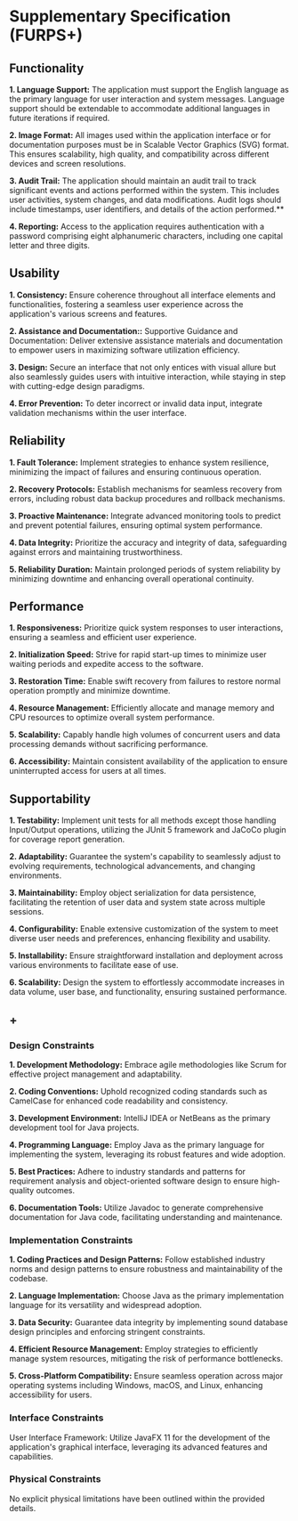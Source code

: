 # Supplementary Specification (FURPS+)

## Functionality

**1. Language Support:** The application must support the English language as the primary language for user interaction and system messages. Language support should be extendable to accommodate additional languages in future iterations if required.

**2. Image Format:** All images used within the application interface or for documentation purposes must be in Scalable Vector Graphics (SVG) format. This ensures scalability, high quality, and compatibility across different devices and screen resolutions.

**3. Audit Trail:** The application should maintain an audit trail to track significant events and actions performed within the system. This includes user activities, system changes, and data modifications. Audit logs should include timestamps, user identifiers, and details of the action performed.**

**4. Reporting:** Access to the application requires authentication with a password comprising eight alphanumeric characters, including one capital letter and three digits.


## Usability

**1. Consistency:** Ensure coherence throughout all interface elements and functionalities, fostering a seamless user experience across the application's various screens and features.

**2. Assistance and Documentation::** Supportive Guidance and Documentation: Deliver extensive assistance materials and documentation to empower users in maximizing software utilization efficiency.

**3. Design:** Secure an interface that not only entices with visual allure but also seamlessly guides users with intuitive interaction, while staying in step with cutting-edge design paradigms.

**4. Error Prevention:** To deter incorrect or invalid data input, integrate  validation mechanisms within the user interface.


## Reliability

**1. Fault Tolerance:** Implement strategies to enhance system resilience, minimizing the impact of failures and ensuring continuous operation.

**2. Recovery Protocols:** Establish mechanisms for seamless recovery from errors, including robust data backup procedures and rollback mechanisms.

**3. Proactive Maintenance:** Integrate advanced monitoring tools to predict and prevent potential failures, ensuring optimal system performance.

**4. Data Integrity:** Prioritize the accuracy and integrity of data, safeguarding against errors and maintaining trustworthiness.

**5. Reliability Duration:** Maintain prolonged periods of system reliability by minimizing downtime and enhancing overall operational continuity.

## Performance

**1. Responsiveness:** Prioritize quick system responses to user interactions, ensuring a seamless and efficient user experience.

**2. Initialization Speed:** Strive for rapid start-up times to minimize user waiting periods and expedite access to the software.

**3. Restoration Time:** Enable swift recovery from failures to restore normal operation promptly and minimize downtime.

**4. Resource Management:** Efficiently allocate and manage memory and CPU resources to optimize overall system performance.

**5. Scalability:** Capably handle high volumes of concurrent users and data processing demands without sacrificing performance.

**6. Accessibility:** Maintain consistent availability of the application to ensure uninterrupted access for users at all times.

## Supportability

**1. Testability:** Implement unit tests for all methods except those handling Input/Output operations, utilizing the JUnit 5 framework and JaCoCo plugin for coverage report generation.

**2. Adaptability:** Guarantee the system's capability to seamlessly adjust to evolving requirements, technological advancements, and changing environments.

**3. Maintainability:** Employ object serialization for data persistence, facilitating the retention of user data and system state across multiple sessions.

**4. Configurability:** Enable extensive customization of the system to meet diverse user needs and preferences, enhancing flexibility and usability.

**5. Installability:** Ensure straightforward installation and deployment across various environments to facilitate ease of use.

**6. Scalability:** Design the system to effortlessly accommodate increases in data volume, user base, and functionality, ensuring sustained performance.

## +

### Design Constraints

**1. Development Methodology:** Embrace agile methodologies like Scrum for effective project management and adaptability.

**2. Coding Conventions:** Uphold recognized coding standards such as CamelCase for enhanced code readability and consistency.

**3. Development Environment:** IntelliJ IDEA or NetBeans as the primary development tool for Java projects.

**4. Programming Language:** Employ Java as the primary language for implementing the system, leveraging its robust features and wide adoption.

**5. Best Practices:** Adhere to industry standards and patterns for requirement analysis and object-oriented software design to ensure high-quality outcomes.

**6. Documentation Tools:** Utilize Javadoc to generate comprehensive documentation for Java code, facilitating understanding and maintenance.

### Implementation Constraints

**1. Coding Practices and Design Patterns:** Follow established industry norms and design patterns to ensure robustness and maintainability of the codebase.

**2. Language Implementation:** Choose Java as the primary implementation language for its versatility and widespread adoption.

**3. Data Security:** Guarantee data integrity by implementing sound database design principles and enforcing stringent constraints.

**4. Efficient Resource Management:** Employ strategies to efficiently manage system resources, mitigating the risk of performance bottlenecks.

**5. Cross-Platform Compatibility:** Ensure seamless operation across major operating systems including Windows, macOS, and Linux, enhancing accessibility for users.

### Interface Constraints

User Interface Framework: Utilize JavaFX 11 for the development of the application's graphical interface, leveraging its advanced features and capabilities.

### Physical Constraints

No explicit physical limitations have been outlined within the provided details.